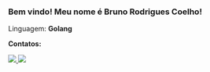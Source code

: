 ### Bem vindo! Meu nome é Bruno Rodrigues Coelho!

<p align="left">
  Linguagem: <strong>Golang</strong>
</p>

<p align="left">
<strong>Contatos:</strong>
</p>

<p align="left">
  <a href="https://www.instagram.com/brkoelho/" alt="Instagram">
    <img src="https://img.shields.io/badge/-Instagram-65EAA7?style=for-the-badge&logo=Instagram&logoColor=FFFFFF&link=https://www.instagram.com/dev_steph/"/>
  </a>
  <a href="https://www.linkedin.com/in/brkoelho/" alt="Linkedin">
    <img src="https://img.shields.io/badge/-Linkedin-8A65B5?style=for-the-badge&logo=Linkedin&logoColor=FFFFFF&link=https://www.linkedin.com/in/stephanie-augusta-lopes-cardoso/"/>
  </a>
</p>

